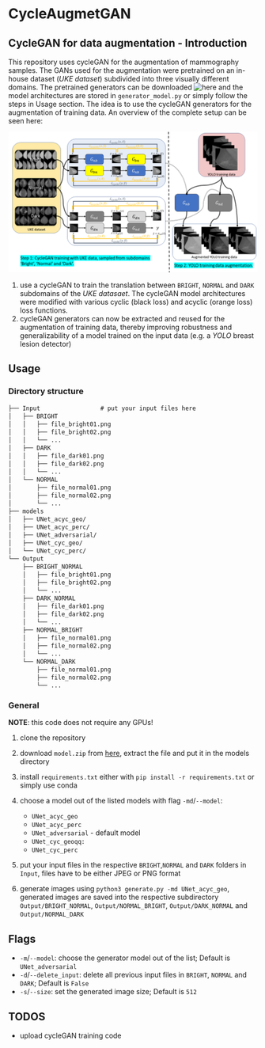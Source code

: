 # CycleAugmetGAN

## CycleGAN for data augmentation - Introduction
This repository uses cycleGAN for the augmentation of mammography samples. The GANs used for the augmentation were pretrained on an in-house dataset (*UKE dataset*) subdivided into three visually different domains. The pretrained generators can be downloaded ![here](https://faubox.rrze.uni-erlangen.de/getlink/fiRBM55TXSUgXzJgRftve6EV/) and the model architectures are stored in `generator_model.py` or simply follow the steps in Usage section. The idea is to use the cycleGAN generators 
for the augmentation of training data. An overview of the complete setup can be seen here:

![Idea](https://github.com/AmirMaEl/CycleAugmentGAN/blob/main/overview.png)
 1. use a cycleGAN to train the translation between `BRIGHT`, `NORMAL` and `DARK` subdomains of the *UKE datasaet*. The cycleGAN model architectures were modified with various cyclic (black loss) and acyclic (orange loss) loss functions.
2. cycleGAN generators can now be extracted and reused for the augmentation of training data, thereby improving robustness and generalizability of a model trained on the input data (e.g. a *YOLO* breast lesion detector)



## Usage

### Directory structure
```
├── Input                 # put your input files here 
│   ├── BRIGHT
│   │   ├── file_bright01.png
│   │   ├── file_bright02.png
│   │   └── ...
│   ├── DARK
│   │   ├── file_dark01.png
│   │   ├── file_dark02.png
│   │   └── ...
│   └── NORMAL
│       ├── file_normal01.png
│       ├── file_normal02.png
│       └── ...
├── models
│   ├── UNet_acyc_geo/
│   ├── UNet_acyc_perc/
│   ├── UNet_adversarial/
│   ├── UNet_cyc_geo/
│   └── UNet_cyc_perc/
└── Output
    ├── BRIGHT_NORMAL
    │   ├── file_bright01.png
    │   ├── file_bright02.png
    │   └── ...
    ├── DARK_NORMAL
    │   ├── file_dark01.png
    │   ├── file_dark02.png
    │   └── ...
    ├── NORMAL_BRIGHT
    │   ├── file_normal01.png
    │   ├── file_normal02.png
    │   └── ...
    └── NORMAL_DARK
        ├── file_normal01.png
        ├── file_normal02.png
        └── ...

```

### General

**NOTE**: this code does not require any GPUs!


1. clone the repository 
2. download `model.zip` from [here](https://faubox.rrze.uni-erlangen.de/getlink/fiRBM55TXSUgXzJgRftve6EV/), extract the file and put it in the models directory
3. install `requirements.txt` either with `pip install -r requirements.txt` or simply use conda 
4. choose a model out of the listed models with flag `-md`/`--model`:
    - `UNet_acyc_geo`
    - `UNet_acyc_perc`
    - `UNet_adversarial` - default model 
    - `UNet_cyc_geoqq:`
    - `UNet_cyc_perc`

5. put your input files in the respective `BRIGHT`,`NORMAL` and `DARK` folders in  `Input`, files have to be either JPEG or PNG format
6. generate images using `python3 generate.py -md UNet_acyc_geo`, generated images are saved into the respective subdirectory `Output/BRIGHT_NORMAL`, `Output/NORMAL_BRIGHT`, `Output/DARK_NORMAL` and `Output/NORMAL_DARK`

## Flags

- `-m`/`--model`: choose the generator model out of the list; Default is `UNet_adversarial`
- `-d`/`--delete_input`: delete all previous input files in `BRIGHT`, `NORMAL` and `DARK`; Default is `False`
- `-s`/`--size`: set the generated image size; Default is `512`
 
## TODOS
- upload cycleGAN training code